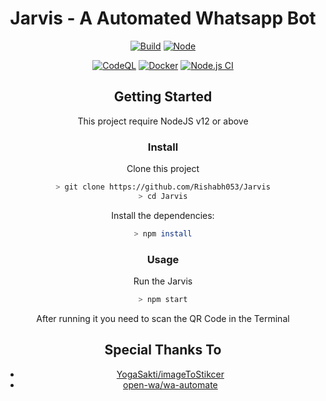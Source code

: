 
<div align="center">
 
 # Jarvis - A Automated Whatsapp Bot
 
 
 [![Build](https://github.com/ehmicky/preferred-node-version/workflows/Build/badge.svg)](https://github.com/Rishabh053/Jarvis/actions)
 [![Node](https://img.shields.io/node/v/preferred-node-version.svg?logo=node.js)](https://www.npmjs.com/package/preferred-node-version)
 
 
 [![CodeQL](https://github.com/Rishabh053/Jarvis/actions/workflows/codeql-analysis.yml/badge.svg)](https://github.com/Rishabh053/Jarvis/actions/workflows/codeql-analysis.yml)
 [![Docker](https://github.com/Rishabh053/Jarvis/actions/workflows/docker-image.yml/badge.svg)](https://github.com/Rishabh053/Jarvis/actions/workflows/docker-image.yml)
 [![Node.js CI](https://github.com/Rishabh053/Jarvis/actions/workflows/node.js.yml/badge.svg)](https://github.com/Rishabh053/Jarvis/actions/workflows/node.js.yml)
 
 

## Getting Started

This project require NodeJS v12 or above

### Install
Clone this project



```bash
> git clone https://github.com/Rishabh053/Jarvis
> cd Jarvis
```

Install the dependencies:

```bash
> npm install
```

### Usage
 Run the Jarvis

```bash
> npm start
```

After running it you need to scan the QR Code in the Terminal

## Special Thanks To

 - [YogaSakti/imageToStikcer](https://github.com/YogaSakti/imageToSticker)
 - [open-wa/wa-automate](https://github.com/open-wa/wa-automate-nodejs)


